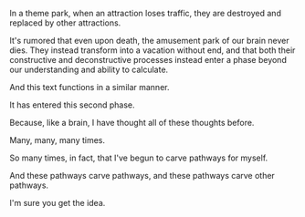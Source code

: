 In a theme park, when an attraction loses traffic, they are destroyed and replaced by other attractions.

It's rumored that even upon death, the amusement park of our brain never dies. They instead transform into a vacation without end, and that both their constructive and deconstructive processes instead enter a phase beyond our understanding and ability to calculate.

And this text functions in a similar manner.

It has entered this second phase.

Because, like a brain, I have thought all of these thoughts before.

Many, many, many times.

So many times, in fact, that I've begun to carve pathways for myself.

And these pathways carve pathways, and these pathways carve other pathways.

I'm sure you get the idea.